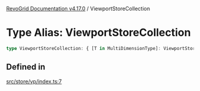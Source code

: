 [RevoGrid Documentation v4.17.0](README.md) / ViewportStoreCollection

# Type Alias: ViewportStoreCollection

```ts
type ViewportStoreCollection: { [T in MultiDimensionType]: ViewportStore };
```

## Defined in

[src/store/vp/index.ts:7](https://github.com/revolist/revogrid/blob/4911b401b4ed4a1ad4f684e9c38c48b1c7ad2346/src/store/vp/index.ts#L7)
